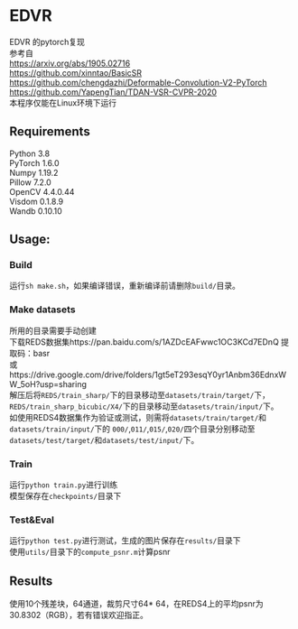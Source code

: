 # EDVR
EDVR 的pytorch复现 <br/>
参考自<br/>
https://arxiv.org/abs/1905.02716 <br/>
https://github.com/xinntao/BasicSR <br/>
https://github.com/chengdazhi/Deformable-Convolution-V2-PyTorch <br/>
https://github.com/YapengTian/TDAN-VSR-CVPR-2020 <br/>
本程序仅能在Linux环境下运行 <br/>
## Requirements
Python 3.8<br/>
PyTorch 1.6.0<br/>
Numpy 1.19.2<br/>
Pillow 7.2.0<br/>
OpenCV 4.4.0.44<br/>
Visdom 0.1.8.9<br/>
Wandb 0.10.10<br/>
## Usage:
### Build
运行`sh make.sh`，如果编译错误，重新编译前请删除`build/`目录。<br/>
### Make datasets
所用的目录需要手动创建<br/>
下载REDS数据集https://pan.baidu.com/s/1AZDcEAFwwc1OC3KCd7EDnQ 提取码：basr <br/>
或https://drive.google.com/drive/folders/1gt5eT293esqY0yr1Anbm36EdnxWW_5oH?usp=sharing <br/>
解压后将`REDS/train_sharp/`下的目录移动至`datasets/train/target/`下，	<br/>
`REDS/train_sharp_bicubic/X4/`下的目录移动至`datasets/train/input/`下。	<br/>
如使用REDS4数据集作为验证或测试，则需将`datasets/train/target/`和`datasets/train/input/`下的
`000/`,`011/`,`015/`,`020/`四个目录分别移动至`datasets/test/target/`和`datasets/test/input/`下。<br/>
### Train
运行`python train.py`进行训练	<br/>
模型保存在`checkpoints/`目录下	<br/>
### Test&Eval
运行`python test.py`进行测试，生成的图片保存在`results/`目录下	<br/>
使用`utils/`目录下的`compute_psnr.m`计算psnr	<br/>
## Results
使用10个残差块，64通道，裁剪尺寸64* 64，在REDS4上的平均psnr为30.8302（RGB），若有错误欢迎指正。	<br/>
